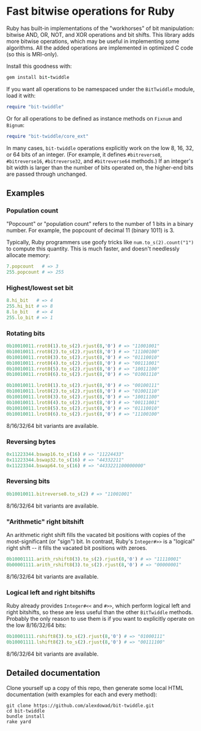 Fast bitwise operations for Ruby
================================

Ruby has built-in implementations of the "workhorses" of bit manipulation: bitwise AND, OR, NOT, and XOR operations and bit shifts. This library adds more bitwise operations, which may be useful in implementing some algorithms. All the added operations are implemented in optimized C code (so this is MRI-only).

Install this goodness with:

```ruby
gem install bit-twiddle
```

If you want all operations to be namespaced under the `BitTwiddle` module, load it with:

```ruby
require "bit-twiddle"
```

Or for all operations to be defined as instance methods on `Fixnum` and `Bignum`:

```ruby
require "bit-twiddle/core_ext"
```

In many cases, `bit-twiddle` operations explicitly work on the low 8, 16, 32, or 64 bits of an integer. (For example, it defines `#bitreverse8`, `#bitreverse16`, `#bitreverse32`, and `#bitreverse64` methods.) If an integer's bit width is larger than the number of bits operated on, the higher-end bits are passed through unchanged.

## Examples

### Population count

"Popcount" or "population count" refers to the number of 1 bits in a binary number. For example, the popcount of decimal 11 (binary 1011) is 3.

Typically, Ruby programmers use goofy tricks like `num.to_s(2).count("1")` to compute this quantity. This is much faster, and doesn't needlessly allocate memory:

```ruby
7.popcount   # => 3
255.popcount # => 255
```

### Highest/lowest set bit

```ruby
8.hi_bit   # => 4
255.hi_bit # => 8
8.lo_bit   # => 4
255.lo_bit # => 1
```

### Rotating bits

```ruby
0b10010011.rrot8(1).to_s(2).rjust(8,'0') # => "11001001"
0b10010011.rrot8(2).to_s(2).rjust(8,'0') # => "11100100"
0b10010011.rrot8(3).to_s(2).rjust(8,'0') # => "01110010"
0b10010011.rrot8(4).to_s(2).rjust(8,'0') # => "00111001"
0b10010011.rrot8(5).to_s(2).rjust(8,'0') # => "10011100"
0b10010011.rrot8(6).to_s(2).rjust(8,'0') # => "01001110"

0b10010011.lrot8(1).to_s(2).rjust(8,'0') # => "00100111"
0b10010011.lrot8(2).to_s(2).rjust(8,'0') # => "01001110"
0b10010011.lrot8(3).to_s(2).rjust(8,'0') # => "10011100"
0b10010011.lrot8(4).to_s(2).rjust(8,'0') # => "00111001"
0b10010011.lrot8(5).to_s(2).rjust(8,'0') # => "01110010"
0b10010011.lrot8(6).to_s(2).rjust(8,'0') # => "11100100"
```

8/16/32/64 bit variants are available.

### Reversing bytes

```ruby
0x11223344.bswap16.to_s(16) # => "11224433"
0x11223344.bswap32.to_s(16) # => "44332211"
0x11223344.bswap64.to_s(16) # => "4433221100000000"
```

### Reversing bits

```ruby
0b10010011.bitreverse8.to_s(2) # => "11001001"
```

8/16/32/64 bit variants are available.

### "Arithmetic" right bitshift

An arithmetic right shift fills the vacated bit positions with copies of the most-significant (or "sign") bit. In contrast, Ruby's `Integer#>>` is a "logical" right shift -- it fills the vacated bit positions with zeroes.

```ruby
0b10001111.arith_rshift8(3).to_s(2).rjust(8,'0') # => "11110001"
0b00001111.arith_rshift8(3).to_s(2).rjust(8,'0') # => "00000001"
```

8/16/32/64 bit variants are available.

### Logical left and right bitshifts

Ruby already provides `Integer#<<` and `#>>`, which perform logical left and right bitshifts, so these are less useful than the other `BitTwiddle` methods. Probably the only reason to use them is if you want to explicitly operate on the low 8/16/32/64 bits:

```ruby
0b10001111.rshift8(3).to_s(2).rjust(8,'0') # => "01000111"
0b10001111.lshift8(2).to_s(2).rjust(8,'0') # => "00111100"
```

8/16/32/64 bit variants are available.

## Detailed documentation

Clone yourself up a copy of this repo, then generate some local HTML documentation (with examples for each and every method):

```
git clone https://github.com/alexdowad/bit-twiddle.git
cd bit-twiddle
bundle install
rake yard
```